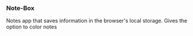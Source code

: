 ### Note-Box
Notes app that saves information in the browser's local storage.
Gives the option to color notes 

